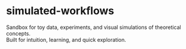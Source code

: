 # simulated-workflows

Sandbox for toy data, experiments, and visual simulations of theoretical concepts.  
Built for intuition, learning, and quick exploration.  
